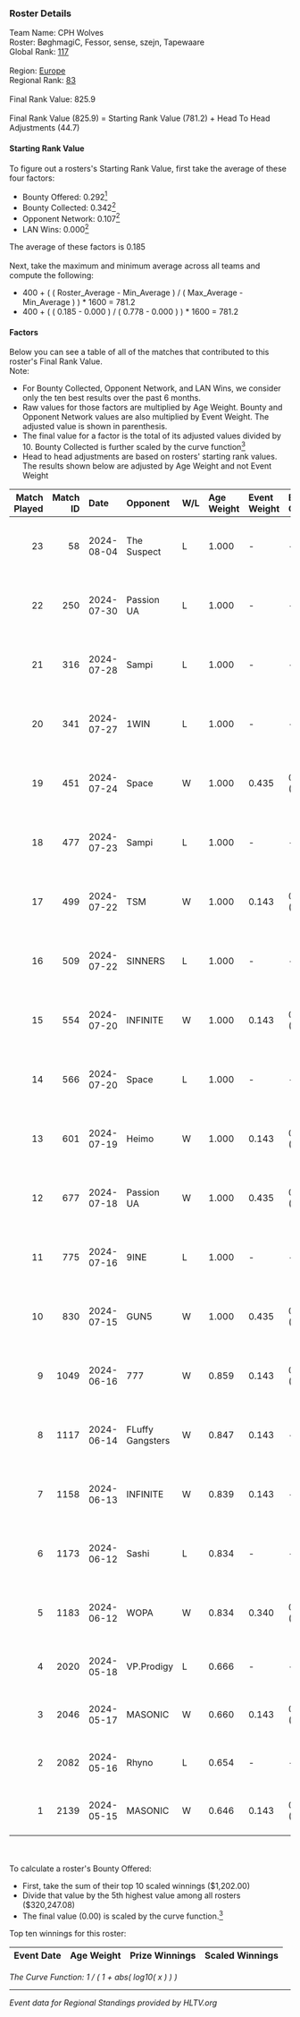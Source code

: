 ### Roster Details<br />
Team Name: CPH Wolves<br />
Roster: BøghmagiC, Fessor, sense, szejn, Tapewaare<br />
Global Rank: [117](../standings_global.md)<br />
<br />
Region: [Europe]( ../standings_europe.md)<br />
Regional Rank: [83]( ../standings_europe.md)<br />
<br />
Final Rank Value:  825.9<br />
<br />
Final Rank Value (825.9) = Starting Rank Value (781.2) + Head To Head Adjustments (44.7)<br />

#### Starting Rank Value<br />
To figure out a rosters's Starting Rank Value, first take the average of these four factors:<br />
- Bounty Offered: 0.292[<sup>1</sup>](#table2)
- Bounty Collected: 0.342[<sup>2</sup>](#table1)
- Opponent Network: 0.107[<sup>2</sup>](#table1)
- LAN Wins: 0.000[<sup>2</sup>](#table1)

The average of these factors is 0.185<br />
<br />
Next, take the maximum and minimum average across all teams and compute the following:<br />
- 400 + ( ( Roster_Average - Min_Average ) / ( Max_Average - Min_Average ) ) * 1600 = 781.2
- 400 + ( ( 0.185 - 0.000 ) / ( 0.778 - 0.000 ) ) * 1600 = 781.2


#### Factors<br />
Below you can see a table of all of the matches that contributed to this roster's Final Rank Value.<br />
Note:<br />

- For Bounty Collected, Opponent Network, and LAN Wins, we consider only the ten best results over the past 6 months.
- Raw values for those factors are multiplied by Age Weight. Bounty and Opponent Network values are also multiplied by Event Weight. The adjusted value is shown in parenthesis.
- The final value for a factor is the total of its adjusted values divided by 10. Bounty Collected is further scaled by the curve function[<sup>3</sup>](#curveFunction)
- Head to head adjustments are based on rosters' starting rank values. The results shown below are adjusted by Age Weight and not Event Weight
<span id="table1"></span><br />


| Match Played | Match ID | Date       | Opponent         | W/L | Age Weight | Event Weight | Bounty Collected | Opponent Network | LAN Wins  | H2H Adj. | Roster                                      |
| -: | -: | :- | :- | :- | :- | :- | :- | :- | :- | -: | :- |
|           23 |       58 | 2024-08-04 | The Suspect      | L   | 1.000      | -            | -                | -                | -         |   -14.05 | BøghmagiC, Fessor, sense, szejn, Tapewaare  |
|           22 |      250 | 2024-07-30 | Passion UA       | L   | 1.000      | -            | -                | -                | -         |    -6.17 | BøghmagiC, Fessor, sense, szejn, Tapewaare  |
|           21 |      316 | 2024-07-28 | Sampi            | L   | 1.000      | -            | -                | -                | -         |   -12.71 | BøghmagiC, Fessor, sense, szejn, Tapewaare  |
|           20 |      341 | 2024-07-27 | 1WIN             | L   | 1.000      | -            | -                | -                | -         |   -10.29 | BøghmagiC, Fessor, sense, szejn, Tapewaare  |
|           19 |      451 | 2024-07-24 | Space            | W   | 1.000      | 0.435        | 0.006 (0.003)    | 0.429 (0.187)    | 0 (0.000) |    18.68 | BøghmagiC, Fessor, sense, szejn, Tapewaare  |
|           18 |      477 | 2024-07-23 | Sampi            | L   | 1.000      | -            | -                | -                | -         |   -13.40 | BøghmagiC, Fessor, sense, szejn, Tapewaare  |
|           17 |      499 | 2024-07-22 | TSM              | W   | 1.000      | 0.143        | 0.040 (0.006)    | 0.461 (0.066)    | 0 (0.000) |    22.87 | BøghmagiC, Fessor, sense, szejn, Tapewaare  |
|           16 |      509 | 2024-07-22 | SINNERS          | L   | 1.000      | -            | -                | -                | -         |    -9.40 | BøghmagiC, Fessor, sense, szejn, Tapewaare  |
|           15 |      554 | 2024-07-20 | INFINITE         | W   | 1.000      | 0.143        | 0.000 (0.000)    | 0.182 (0.026)    | 0 (0.000) |     6.28 | BøghmagiC, Fessor, sense, szejn, Tapewaare  |
|           14 |      566 | 2024-07-20 | Space            | L   | 1.000      | -            | -                | -                | -         |   -12.29 | BøghmagiC, Fessor, sense, szejn, Tapewaare  |
|           13 |      601 | 2024-07-19 | Heimo            | W   | 1.000      | 0.143        | 0.006 (0.001)    | 0.103 (0.015)    | 0 (0.000) |     7.58 | BøghmagiC, Fessor, sense, szejn, Tapewaare  |
|           12 |      677 | 2024-07-18 | Passion UA       | W   | 1.000      | 0.435        | 0.173 (0.075)    | 1.000 (0.435)    | 0 (0.000) |    23.71 | BøghmagiC, Fessor, sense, szejn, Tapewaare  |
|           11 |      775 | 2024-07-16 | 9INE             | L   | 1.000      | -            | -                | -                | -         |   -12.33 | BøghmagiC, Fessor, sense, shadiy, Tapewaare |
|           10 |      830 | 2024-07-15 | GUN5             | W   | 1.000      | 0.435        | 0.072 (0.031)    | 0.550 (0.239)    | 0 (0.000) |    22.26 | BøghmagiC, Fessor, sense, szejn, Tapewaare  |
|            9 |     1049 | 2024-06-16 | 777              | W   | 0.859      | 0.143        | 0.015 (0.002)    | 0.173 (0.021)    | 0 (0.000) |    10.33 | BøghmagiC, Fessor, szejn, Tapewaare, tOPZ   |
|            8 |     1117 | 2024-06-14 | FLuffy Gangsters | W   | 0.847      | 0.143        | -                | 0.216 (0.026)    | 0 (0.000) |     6.46 | BøghmagiC, Fessor, szejn, Tapewaare, tOPZ   |
|            7 |     1158 | 2024-06-13 | INFINITE         | W   | 0.839      | 0.143        | -                | 0.182 (0.022)    | 0 (0.000) |     5.61 | BøghmagiC, Fessor, szejn, Tapewaare, tOPZ   |
|            6 |     1173 | 2024-06-12 | Sashi            | L   | 0.834      | -            | -                | -                | -         |    -2.41 | BøghmagiC, Fessor, szejn, Tapewaare, tOPZ   |
|            5 |     1183 | 2024-06-12 | WOPA             | W   | 0.834      | 0.340        | 0.001 (0.000)    | 0.121 (0.034)    | 0 (0.000) |     7.17 | BøghmagiC, Fessor, szejn, Tapewaare, tOPZ   |
|            4 |     2020 | 2024-05-18 | VP.Prodigy       | L   | 0.666      | -            | -                | -                | -         |    -7.96 | Basso, BøghmagiC, Fessor, szejn, vigg0      |
|            3 |     2046 | 2024-05-17 | MASONIC          | W   | 0.660      | 0.143        | 0.009 (0.001)    | -                | -         |    10.13 | Basso, BøghmagiC, Fessor, szejn, vigg0      |
|            2 |     2082 | 2024-05-16 | Rhyno            | L   | 0.654      | -            | -                | -                | -         |    -5.32 | Basso, BøghmagiC, Fessor, szejn, vigg0      |
|            1 |     2139 | 2024-05-15 | MASONIC          | W   | 0.646      | 0.143        | 0.009 (0.001)    | -                | -         |     9.95 | Basso, BøghmagiC, Fessor, szejn, vigg0      |

<br />
<span id="table2"></span><br />
To calculate a roster's Bounty Offered:<br />

- First, take the sum of their top 10 scaled winnings ($1,202.00)
- Divide that value by the 5th highest value among all rosters ($320,247.08)
- The final value (0.00) is scaled by the curve function.[<sup>3</sup>](#curveFunction)

Top ten winnings for this roster:<br />

| Event Date | Age Weight | Prize Winnings | Scaled Winnings |
| :- | -: | :- | :- |


<span id="curveFunction"></span>_The Curve Function: 1 / ( 1 + abs( log10( x ) ) )_<br />

---
_Event data for Regional Standings provided by HLTV.org_<br />
